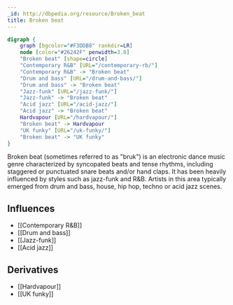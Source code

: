 ```yaml
---
_id: http://dbpedia.org/resource/Broken_beat
title: Broken beat
---
```


```dot
digraph {
	graph [bgcolor="#F3DDB8" rankdir=LR]
	node [color="#26242F" penwidth=3.0]
	"Broken beat" [shape=circle]
	"Contemporary R&B" [URL="/contemporary-rb/"]
	"Contemporary R&B" -> "Broken beat"
	"Drum and bass" [URL="/drum-and-bass/"]
	"Drum and bass" -> "Broken beat"
	"Jazz-funk" [URL="/jazz-funk/"]
	"Jazz-funk" -> "Broken beat"
	"Acid jazz" [URL="/acid-jazz/"]
	"Acid jazz" -> "Broken beat"
	Hardvapour [URL="/hardvapour/"]
	"Broken beat" -> Hardvapour
	"UK funky" [URL="/uk-funky/"]
	"Broken beat" -> "UK funky"
}
```

Broken beat (sometimes referred to as "bruk") is an electronic dance music genre characterized by syncopated beats and tense rhythms, including staggered or punctuated snare beats and/or hand claps. It has been heavily influenced by styles such as jazz-funk and R&B. Artists in this area typically emerged from drum and bass, house, hip hop, techno or acid jazz scenes.

## Influences

- [[Contemporary R&B]]
- [[Drum and bass]]
- [[Jazz-funk]]
- [[Acid jazz]]

## Derivatives

- [[Hardvapour]]
- [[UK funky]]
